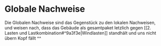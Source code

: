 # Globale Nachweise

Die Globalen Nachweise sind das Gegenstück zu den lokalen Nachweisen, und weisen nach, dass das Gebäude als gesamtpaket letzlich gegen [[2. Lasten und Lastkombination#^9a3f3e|Windlasten]] standhält und uns nicht übern Kopf fällt ^^